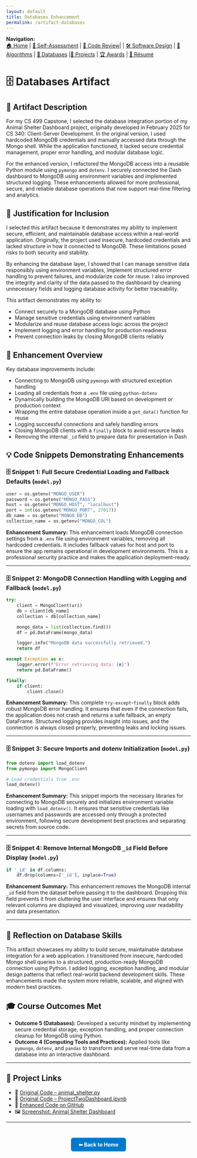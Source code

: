 ```yaml
---
layout: default
title: Databases Enhancement
permalink: /artifact-databases
---
```


**Navigation:**  
[🏠 Home](index.md) | [📝 Self-Assessment](self-assessment.md) | [🎥 Code Review](code-review.md)| | [🛠️ Software Design](artifact-software.md) | [🧠 Algorithms](artifact-algorithms.md) | [💾 Databases](artifact-databases.md) |[📂 Projects](projects.md)  | [🏆 Awards](awards.md) | [📄 Résumé](resume.md)

# 🗄️ Databases Artifact

## 📌 Artifact Description

For my CS 499 Capstone, I selected the database integration portion of my Animal Shelter Dashboard project, originally developed in February 2025 for CS 340: Client-Server Development. In the original version, I used hardcoded MongoDB credentials and manually accessed data through the Mongo shell. While the application functioned, it lacked secure credential management, proper error handling, and modular database logic.

For the enhanced version, I refactored the MongoDB access into a reusable Python module using `pymongo` and `dotenv`. I securely connected the Dash dashboard to MongoDB using environment variables and implemented structured logging. These enhancements allowed for more professional, secure, and reliable database operations that now support real-time filtering and analytics.

## 📎 Justification for Inclusion

I selected this artifact because it demonstrates my ability to implement secure, efficient, and maintainable database access within a real-world application. Originally, the project used insecure, hardcoded credentials and lacked structure in how it connected to MongoDB. These limitations posed risks to both security and stability.

By enhancing the database layer, I showed that I can manage sensitive data responsibly using environment variables, implement structured error handling to prevent failures, and modularize code for reuse. I also improved the integrity and clarity of the data passed to the dashboard by cleaning unnecessary fields and logging database activity for better traceability.

This artifact demonstrates my ability to:

* Connect securely to a MongoDB database using Python  
* Manage sensitive credentials using environment variables  
* Modularize and reuse database access logic across the project  
* Implement logging and error handling for production readiness  
* Prevent connection leaks by closing MongoDB clients reliably  

## 🔧 Enhancement Overview

Key database improvements include:

* Connecting to MongoDB using `pymongo` with structured exception handling  
* Loading all credentials from a `.env` file using `python-dotenv`  
* Dynamically building the MongoDB URI based on development or production context  
* Wrapping the entire database operation inside a `get_data()` function for reuse  
* Logging successful connections and safely handling errors  
* Closing MongoDB clients with a `finally` block to avoid resource leaks  
* Removing the internal `_id` field to prepare data for presentation in Dash  

## 💡 Code Snippets Demonstrating Enhancements

### 🗄️ Snippet 1: Full Secure Credential Loading and Fallback Defaults (`model.py`)

```python
user = os.getenv("MONGO_USER")
password = os.getenv("MONGO_PASS")
host = os.getenv("MONGO_HOST", "localhost")
port = int(os.getenv("MONGO_PORT", 27017))
db_name = os.getenv("MONGO_DB")
collection_name = os.getenv("MONGO_COL")
````

**Enhancement Summary:**
This enhancement loads MongoDB connection settings from a `.env` file using environment variables, removing all hardcoded credentials. It includes fallback values for host and port to ensure the app remains operational in development environments. This is a professional security practice and makes the application deployment-ready.

---

### 🗄️ Snippet 2: MongoDB Connection Handling with Logging and Fallback (`model.py`)

```python
try:
    client = MongoClient(uri)
    db = client[db_name]
    collection = db[collection_name]

    mongo_data = list(collection.find())
    df = pd.DataFrame(mongo_data)

    logger.info("MongoDB data successfully retrieved.")
    return df

except Exception as e:
    logger.error(f"Error retrieving data: {e}")
    return pd.DataFrame()

finally:
    if client:
        client.close()
```

**Enhancement Summary:**
This complete `try-except`-`finally` block adds robust MongoDB error handling. It ensures that even if the connection fails, the application does not crash and returns a safe fallback, an empty DataFrame. Structured logging provides insight into issues, and the connection is always closed properly, preventing leaks and locking issues.

---

### 🗄️ Snippet 3: Secure Imports and dotenv Initialization (`model.py`)

```python
from dotenv import load_dotenv
from pymongo import MongoClient

# Load credentials from .env
load_dotenv()
```

**Enhancement Summary:**
This snippet imports the necessary libraries for connecting to MongoDB securely and initializes environment variable loading with `load_dotenv()`. It ensures that sensitive credentials like usernames and passwords are accessed only through a protected environment, following secure development best practices and separating secrets from source code.

---

### 🗄️ Snippet 4: Remove Internal MongoDB `_id` Field Before Display (`model.py`)

```python
if '_id' in df.columns:
    df.drop(columns=['_id'], inplace=True)
```

**Enhancement Summary:**
This enhancement removes the MongoDB internal `_id` field from the dataset before passing it to the dashboard. Dropping this field prevents it from cluttering the user interface and ensures that only relevant columns are displayed and visualized, improving user readability and data presentation.

---

## 🧠 Reflection on Database Skills

This artifact showcases my ability to build secure, maintainable database integration for a web application. I transitioned from insecure, hardcoded Mongo shell queries to a structured, production-ready MongoDB connection using Python. I added logging, exception handling, and modular design patterns that reflect real-world backend development skills. These enhancements made the system more reliable, scalable, and aligned with modern best practices.

## 🎓 Course Outcomes Met

* **Outcome 5 (Databases):** Developed a security mindset by implementing secure credential storage, exception handling, and proper connection cleanup for MongoDB using Python.
* **Outcome 4 (Computing Tools and Practices):** Applied tools like `pymongo`, `dotenv`, and `pandas` to transform and serve real-time data from a database into an interactive dashboard.

---

## 🔗 Project Links

* 📁 [Original Code – animal\_shelter.py](https://github.com/GregoriaRamirez/gregoriaramirez.github.io/blob/main/original/animal_shelter.py)
* 📁 [Original Code – ProjectTwoDashboard.ipynb](https://github.com/GregoriaRamirez/gregoriaramirez.github.io/blob/main/original/ProjectTwoDashboard%20%281%29.ipynb)
* 📁 [Enhanced Code on GitHub](https://github.com/GregoriaRamirez/CS-499-Capstone/tree/main/enhanced)
* 🖼️ [Screenshot: Animal Shelter Dashboard](/assets/Animal_Shelter_Dashboard.png)

---

<div style="text-align: center; margin-top: 3em;">
  <a href="/" style="
    display: inline-block;
    padding: 10px 20px;
    background-color: #007acc;
    color: white;
    border-radius: 6px;
    text-decoration: none;
    font-weight: bold;
    box-shadow: 0 2px 4px rgba(0,0,0,0.1);
  ">⬅ Back to Home</a>
</div>
